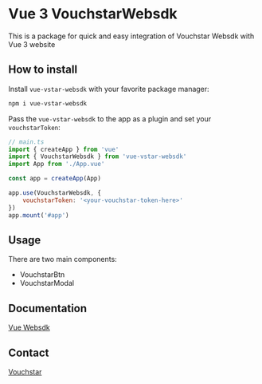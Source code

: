# Vue 3 VouchstarWebsdk

This is a package for quick and easy integration of Vouchstar Websdk with Vue 3 website

## How to install

Install `vue-vstar-websdk` with your favorite package manager:

```Bash
npm i vue-vstar-websdk
```

Pass the `vue-vstar-websdk` to the app as a plugin and set your `vouchstarToken`:

```js
// main.ts
import { createApp } from 'vue'
import { VouchstarWebsdk } from 'vue-vstar-websdk'
import App from './App.vue'

const app = createApp(App)

app.use(VouchstarWebsdk, {
    vouchstarToken: '<your-vouchstar-token-here>'
})
app.mount('#app')
```

## Usage

There are two main components:
- VouchstarBtn
- VouchstarModal

## Documentation
[Vue Websdk](https://websdk.vouchstar.shop/module/vue/)

## Contact
[Vouchstar](https://vouchstar.shop/contact-us)
